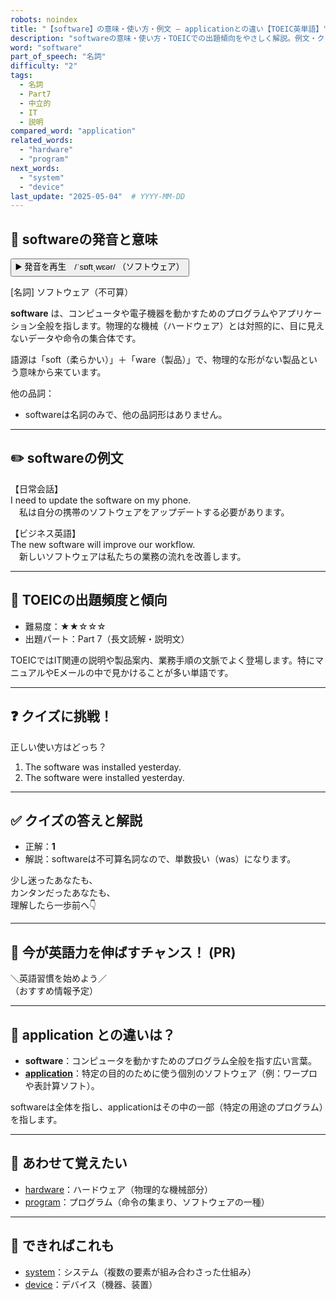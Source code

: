 ```yaml
---
robots: noindex
title: "【software】の意味・使い方・例文 ― applicationとの違い【TOEIC英単語】"
description: "softwareの意味・使い方・TOEICでの出題傾向をやさしく解説。例文・クイズ付きでapplicationとの違いもわかりやすく学べます。"
word: "software"
part_of_speech: "名詞"
difficulty: "2"
tags:
  - 名詞
  - Part7
  - 中立的
  - IT
  - 説明
compared_word: "application"
related_words:
  - "hardware"
  - "program"
next_words:
  - "system"
  - "device"
last_update: "2025-05-04"  # YYYY-MM-DD
---
```


## 🔰 softwareの発音と意味

<button class="play-audio" onclick="playTTS('software')">
  <span class="play-audio-main">
    ▶️ 発音を再生　/ˈsɒftˌwɛər/
  </span>
  <span class="play-audio-sub">
    （ソフトウェア）
  </span>
</button>

[名詞] ソフトウェア（不可算）

**software** は、コンピュータや電子機器を動かすためのプログラムやアプリケーション全般を指します。物理的な機械（ハードウェア）とは対照的に、目に見えないデータや命令の集合体です。

語源は「soft（柔らかい）」＋「ware（製品）」で、物理的な形がない製品という意味から来ています。

他の品詞：  
- softwareは名詞のみで、他の品詞形はありません。

---

## ✏️ softwareの例文

【日常会話】  
I need to update the software on my phone.  
　私は自分の携帯のソフトウェアをアップデートする必要があります。

【ビジネス英語】  
The new software will improve our workflow.  
　新しいソフトウェアは私たちの業務の流れを改善します。

---

## 🎯 TOEICの出題頻度と傾向

- 難易度：★★☆☆☆
- 出題パート：Part 7（長文読解・説明文）

TOEICではIT関連の説明や製品案内、業務手順の文脈でよく登場します。特にマニュアルやEメールの中で見かけることが多い単語です。

---

## ❓ クイズに挑戦！

正しい使い方はどっち？

1. The software was installed yesterday.  
2. The software were installed yesterday.

---

## ✅ クイズの答えと解説

- 正解：**1**
- 解説：softwareは不可算名詞なので、単数扱い（was）になります。

少し迷ったあなたも、  
カンタンだったあなたも、  
理解したら一歩前へ👇️

---

## 🚀 今が英語力を伸ばすチャンス！ (PR)

<div class="info-center">
＼英語習慣を始めよう／<br>  
（おすすめ情報予定）
</div>

---

## 🤔  application との違いは？

- **software**：コンピュータを動かすためのプログラム全般を指す広い言葉。
- **[application](/word/application/)**：特定の目的のために使う個別のソフトウェア（例：ワープロや表計算ソフト）。

softwareは全体を指し、applicationはその中の一部（特定の用途のプログラム）を指します。

---

## 🧩 あわせて覚えたい

- [hardware](/word/hardware/)：ハードウェア（物理的な機械部分）
- [program](/word/program/)：プログラム（命令の集まり、ソフトウェアの一種）

---

## 📖 できればこれも

- [system](/word/system/)：システム（複数の要素が組み合わさった仕組み）
- [device](/word/device/)：デバイス（機器、装置）

<!-- cvid: aid40_bid13 -->
